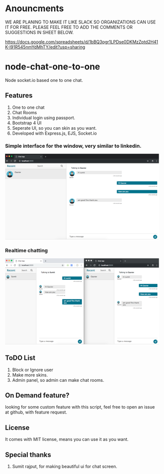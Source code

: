 # Anouncments

WE ARE PLANING TO MAKE IT LIKE SLACK SO ORGANIZATIONS CAN USE IT FOR FREE. PLEASE FEEL FREE TO ADD THE COMMENTS OR SUGGESTIONS IN SHEET BELOW.

https://docs.google.com/spreadsheets/d/1bBQ3pgr1LPDse0DKMzZptd2H41K-I91R545nmYdMhTY/edit?usp=sharing

# node-chat-one-to-one
Node socket.io based one to one chat.


## Features
 1. One to one chat 
 2. Chat Rooms
 3. Individual login using passport.
 4. Bootstrap 4 UI
 5. Seperate UI, so you can skin as you want.
 6. Developed with Express.js, EJS, Socket.io

### Simple interface for the window, very similar to linkedin.
![Interface](singlewindow.png)

### Realtime chatting 
![Interface](bothwindow.png)


## ToDO List
 1. Block or Ignore user
 2. Make more skins.
 3. Admin panel, so admin can make chat rooms.


## On Demand feature?
 looking for some custom feature with this script, feel free to open an issue at github, with feature request.


## License
 It comes with MIT license, means you can use it as you want.

## Special thanks
1. Sumit rajput, for making beautiful ui for chat screen. 
